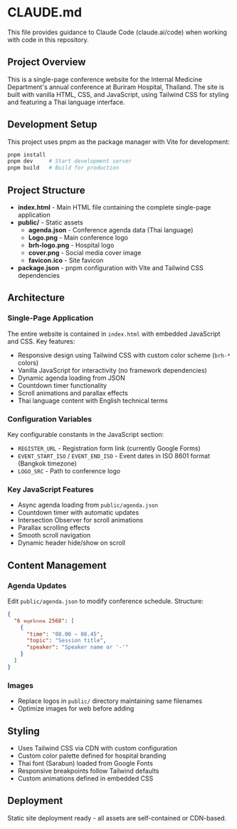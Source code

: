 # CLAUDE.md

This file provides guidance to Claude Code (claude.ai/code) when working with code in this repository.

## Project Overview

This is a single-page conference website for the Internal Medicine Department's annual conference at Buriram Hospital, Thailand. The site is built with vanilla HTML, CSS, and JavaScript, using Tailwind CSS for styling and featuring a Thai language interface.

## Development Setup

This project uses pnpm as the package manager with Vite for development:

```bash
pnpm install
pnpm dev     # Start development server  
pnpm build   # Build for production
```

## Project Structure

- **index.html** - Main HTML file containing the complete single-page application
- **public/** - Static assets
  - **agenda.json** - Conference agenda data (Thai language)
  - **Logo.png** - Main conference logo
  - **brh-logo.png** - Hospital logo
  - **cover.png** - Social media cover image
  - **favicon.ico** - Site favicon
- **package.json** - pnpm configuration with Vite and Tailwind CSS dependencies

## Architecture

### Single-Page Application
The entire website is contained in `index.html` with embedded JavaScript and CSS. Key features:
- Responsive design using Tailwind CSS with custom color scheme (`brh-*` colors)
- Vanilla JavaScript for interactivity (no framework dependencies)
- Dynamic agenda loading from JSON
- Countdown timer functionality
- Scroll animations and parallax effects
- Thai language content with English technical terms

### Configuration Variables
Key configurable constants in the JavaScript section:
- `REGISTER_URL` - Registration form link (currently Google Forms)
- `EVENT_START_ISO` / `EVENT_END_ISO` - Event dates in ISO 8601 format (Bangkok timezone)
- `LOGO_SRC` - Path to conference logo

### Key JavaScript Features
- Async agenda loading from `public/agenda.json`
- Countdown timer with automatic updates
- Intersection Observer for scroll animations
- Parallax scrolling effects
- Smooth scroll navigation
- Dynamic header hide/show on scroll

## Content Management

### Agenda Updates
Edit `public/agenda.json` to modify conference schedule. Structure:
```json
{
  "6 พฤศจิกายน 2568": [
    {
      "time": "08.00 – 08.45",
      "topic": "Session title",
      "speaker": "Speaker name or '-'"
    }
  ]
}
```

### Images
- Replace logos in `public/` directory maintaining same filenames
- Optimize images for web before adding

## Styling

- Uses Tailwind CSS via CDN with custom configuration
- Custom color palette defined for hospital branding
- Thai font (Sarabun) loaded from Google Fonts
- Responsive breakpoints follow Tailwind defaults
- Custom animations defined in embedded CSS

## Deployment

Static site deployment ready - all assets are self-contained or CDN-based.